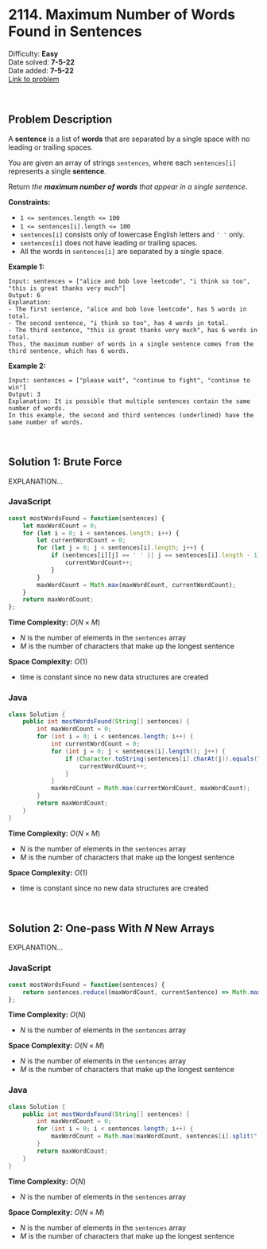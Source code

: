 # 2114. Maximum Number of Words Found in Sentences

Difficulty: **Easy**  
Date solved: **7-5-22**  
Date added: **7-5-22**  
[Link to problem](https://leetcode.com/problems/maximum-number-of-words-found-in-sentences/)

<br>

## Problem Description

A **sentence** is a list of **words** that are separated by a single space with no leading or trailing spaces.

You are given an array of strings `sentences`, where each `sentences[i]` represents a single **sentence**.

Return *the **maximum number of words** that appear in a single sentence*.

**Constraints:**

- `1 <= sentences.length <= 100`
- `1 <= sentences[i].length <= 100`
- `sentences[i]` consists only of lowercase English letters and `' '` only.
- `sentences[i]` does not have leading or trailing spaces.
- All the words in `sentences[i]` are separated by a single space.

**Example 1:**

```
Input: sentences = ["alice and bob love leetcode", "i think so too", "this is great thanks very much"]
Output: 6
Explanation: 
- The first sentence, "alice and bob love leetcode", has 5 words in total.
- The second sentence, "i think so too", has 4 words in total.
- The third sentence, "this is great thanks very much", has 6 words in total.
Thus, the maximum number of words in a single sentence comes from the third sentence, which has 6 words.
```

**Example 2:**

```
Input: sentences = ["please wait", "continue to fight", "continue to win"]
Output: 3
Explanation: It is possible that multiple sentences contain the same number of words. 
In this example, the second and third sentences (underlined) have the same number of words.
```

<br>

## Solution 1: Brute Force

EXPLANATION...

### **JavaScript**

```js
const mostWordsFound = function(sentences) {
    let maxWordCount = 0;
    for (let i = 0; i < sentences.length; i++) {
        let currentWordCount = 0;
        for (let j = 0; j < sentences[i].length; j++) {
            if (sentences[i][j] == ' ' || j == sentences[i].length - 1) {
                currentWordCount++;
            }
        }
        maxWordCount = Math.max(maxWordCount, currentWordCount);
    }
    return maxWordCount;    
};
```

**Time Complexity:** $O(N\times M)$
- $N$ is the number of elements in the `sentences` array
- $M$ is the number of characters that make up the longest sentence

**Space Complexity:** $O(1)$
- time is constant since no new data structures are created

### **Java**

```java
class Solution {
    public int mostWordsFound(String[] sentences) {      
        int maxWordCount = 0;
        for (int i = 0; i < sentences.length; i++) {
            int currentWordCount = 0;
            for (int j = 0; j < sentences[i].length(); j++) {
                if (Character.toString(sentences[i].charAt(j)).equals(" ") || (j == sentences[i].length() - 1)) {
                    currentWordCount++;                    
                }
            }
            maxWordCount = Math.max(currentWordCount, maxWordCount);
        }
        return maxWordCount;
    }
}
```

**Time Complexity:** $O(N\times M)$
- $N$ is the number of elements in the `sentences` array
- $M$ is the number of characters that make up the longest sentence

**Space Complexity:** $O(1)$
- time is constant since no new data structures are created

<br>

## Solution 2: One-pass With $N$ New Arrays

EXPLANATION...

### **JavaScript**

```js
const mostWordsFound = function(sentences) {
    return sentences.reduce((maxWordCount, currentSentence) => Math.max(maxWordCount, currentSentence.split(" ").length), 0);
};
```

**Time Complexity:** $O(N)$
- $N$ is the number of elements in the `sentences` array

**Space Complexity:** $O(N\times M)$
- $N$ is the number of elements in the `sentences` array
- $M$ is the number of characters that make up the longest sentence

### **Java**

```java
class Solution {
    public int mostWordsFound(String[] sentences) {
        int maxWordCount = 0;
        for (int i = 0; i < sentences.length; i++) {
            maxWordCount = Math.max(maxWordCount, sentences[i].split(" ").length);
        }
        return maxWordCount;
    }
}
```

**Time Complexity:** $O(N)$
- $N$ is the number of elements in the `sentences` array

**Space Complexity:** $O(N\times M)$
- $N$ is the number of elements in the `sentences` array
- $M$ is the number of characters that make up the longest sentence